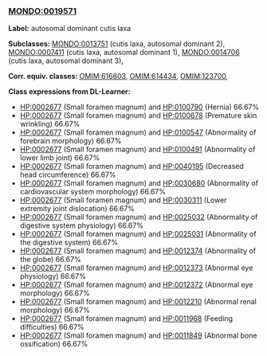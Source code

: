 
### [MONDO:0019571](http://purl.obolibrary.org/obo/MONDO_0019571)
**Label:** autosomal dominant cutis laxa

**Subclasses:** [MONDO:0013751](http://purl.obolibrary.org/obo/MONDO_0013751) (cutis laxa, autosomal dominant 2), [MONDO:0007411](http://purl.obolibrary.org/obo/MONDO_0007411) (cutis laxa, autosomal dominant 1), [MONDO:0014706](http://purl.obolibrary.org/obo/MONDO_0014706) (cutis laxa, autosomal dominant 3), 

**Corr. equiv. classes:** [OMIM:616603](http://purl.obolibrary.org/obo/OMIM_616603), [OMIM:614434](http://purl.obolibrary.org/obo/OMIM_614434), [OMIM:123700](http://purl.obolibrary.org/obo/OMIM_123700), 

**Class expressions from DL-Learner:**

- [HP:0002677](http://purl.obolibrary.org/obo/HP_0002677) (Small foramen magnum) and [HP:0100790](http://purl.obolibrary.org/obo/HP_0100790) (Hernia) 66.67%
- [HP:0002677](http://purl.obolibrary.org/obo/HP_0002677) (Small foramen magnum) and [HP:0100678](http://purl.obolibrary.org/obo/HP_0100678) (Premature skin wrinkling) 66.67%
- [HP:0002677](http://purl.obolibrary.org/obo/HP_0002677) (Small foramen magnum) and [HP:0100547](http://purl.obolibrary.org/obo/HP_0100547) (Abnormality of forebrain morphology) 66.67%
- [HP:0002677](http://purl.obolibrary.org/obo/HP_0002677) (Small foramen magnum) and [HP:0100491](http://purl.obolibrary.org/obo/HP_0100491) (Abnormality of lower limb joint) 66.67%
- [HP:0002677](http://purl.obolibrary.org/obo/HP_0002677) (Small foramen magnum) and [HP:0040195](http://purl.obolibrary.org/obo/HP_0040195) (Decreased head circumference) 66.67%
- [HP:0002677](http://purl.obolibrary.org/obo/HP_0002677) (Small foramen magnum) and [HP:0030680](http://purl.obolibrary.org/obo/HP_0030680) (Abnormality of cardiovascular system morphology) 66.67%
- [HP:0002677](http://purl.obolibrary.org/obo/HP_0002677) (Small foramen magnum) and [HP:0030311](http://purl.obolibrary.org/obo/HP_0030311) (Lower extremity joint dislocation) 66.67%
- [HP:0002677](http://purl.obolibrary.org/obo/HP_0002677) (Small foramen magnum) and [HP:0025032](http://purl.obolibrary.org/obo/HP_0025032) (Abnormality of digestive system physiology) 66.67%
- [HP:0002677](http://purl.obolibrary.org/obo/HP_0002677) (Small foramen magnum) and [HP:0025031](http://purl.obolibrary.org/obo/HP_0025031) (Abnormality of the digestive system) 66.67%
- [HP:0002677](http://purl.obolibrary.org/obo/HP_0002677) (Small foramen magnum) and [HP:0012374](http://purl.obolibrary.org/obo/HP_0012374) (Abnormality of the globe) 66.67%
- [HP:0002677](http://purl.obolibrary.org/obo/HP_0002677) (Small foramen magnum) and [HP:0012373](http://purl.obolibrary.org/obo/HP_0012373) (Abnormal eye physiology) 66.67%
- [HP:0002677](http://purl.obolibrary.org/obo/HP_0002677) (Small foramen magnum) and [HP:0012372](http://purl.obolibrary.org/obo/HP_0012372) (Abnormal eye morphology) 66.67%
- [HP:0002677](http://purl.obolibrary.org/obo/HP_0002677) (Small foramen magnum) and [HP:0012210](http://purl.obolibrary.org/obo/HP_0012210) (Abnormal renal morphology) 66.67%
- [HP:0002677](http://purl.obolibrary.org/obo/HP_0002677) (Small foramen magnum) and [HP:0011968](http://purl.obolibrary.org/obo/HP_0011968) (Feeding difficulties) 66.67%
- [HP:0002677](http://purl.obolibrary.org/obo/HP_0002677) (Small foramen magnum) and [HP:0011849](http://purl.obolibrary.org/obo/HP_0011849) (Abnormal bone ossification) 66.67%


